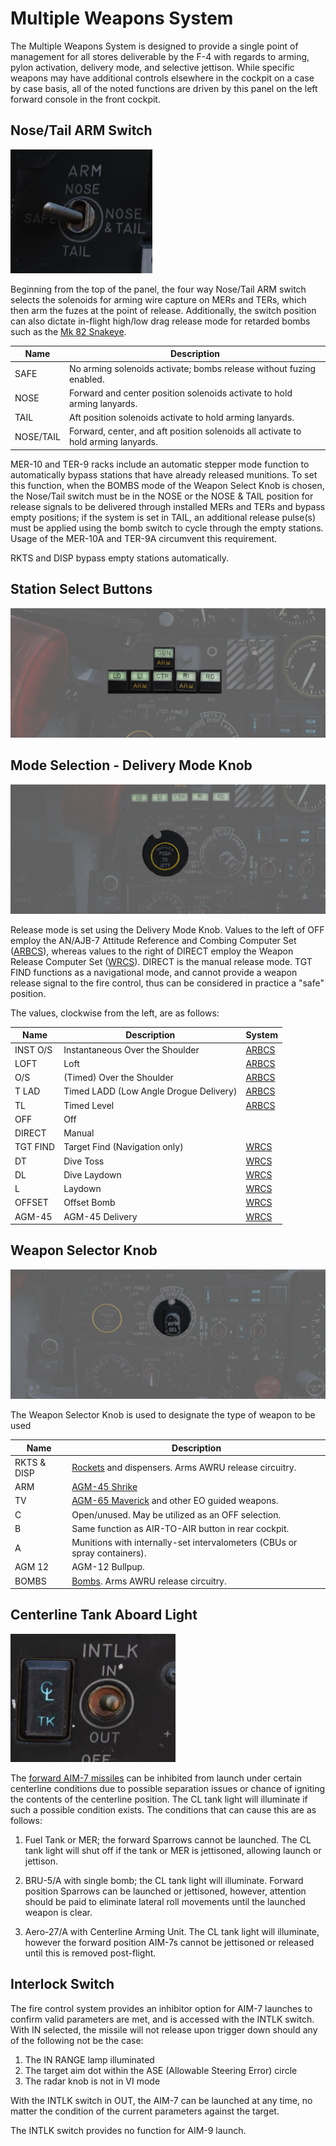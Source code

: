 # Multiple Weapons System

The Multiple Weapons System is designed to provide a single point of management
for all stores deliverable by the F-4 with regards to arming, pylon activation,
delivery mode, and selective jettison. While specific weapons may have
additional controls elsewhere in the cockpit on a case by case basis, all of the
noted functions are driven by this panel on the left forward console in the
front cockpit.

## Nose/Tail ARM Switch

![pilot_nose_tail_arm](../../img/pilot_nose_tail_arm.jpg)

Beginning from the top of the panel, the four way Nose/Tail ARM switch selects
the solenoids for arming wire capture on MERs and TERs, which then arm the fuzes
at the point of release. Additionally, the switch position can also dictate
in-flight high/low drag release mode for retarded bombs such as the [Mk 82
Snakeye](../../stores/air_to_ground/bombs/conventional_bombs.md).

| Name      | Description                                                                       |
|-----------|-----------------------------------------------------------------------------------|
| SAFE      | No arming solenoids activate; bombs release without fuzing enabled.               |
| NOSE      | Forward and center position solenoids activate to hold arming lanyards.           |
| TAIL      | Aft position solenoids activate to hold arming lanyards.                          |
| NOSE/TAIL | Forward, center, and aft position solenoids all activate to hold arming lanyards. |

MER-10 and TER-9 racks include an automatic stepper mode function to
automatically bypass stations that have already released munitions. To set this
function, when the BOMBS mode of the Weapon Select Knob is chosen, the Nose/Tail
switch must be in the NOSE or the NOSE & TAIL position for release signals to be
delivered through installed MERs and TERs and bypass empty positions; if the
system is set in TAIL, an additional release pulse(s) must be applied using the
bomb switch to cycle through the empty stations. Usage of the MER-10A and TER-9A
circumvent this requirement.

RKTS and DISP bypass empty stations automatically.

## Station Select Buttons

![pilot_station_select_buttons](../../img/pilot_station_select_buttons.jpg)

## Mode Selection - Delivery Mode Knob

![pilot_delivery_mode_knob](../../img/pilot_delivery_mode_knob.jpg)

Release mode is set using the Delivery Mode Knob. Values to the left of OFF
employ the AN/AJB-7 Attitude Reference and Combing Computer
Set ([ARBCS](../../systems/weapon_systems/arbcs.md)),
whereas
values to the right of DIRECT employ the Weapon Release Computer
Set ([WRCS](../../systems/weapon_systems/arbcs.md)).
DIRECT is the manual release mode. TGT FIND functions as a navigational mode,
and cannot provide a weapon release signal to the fire control, thus can be
considered in practice a "safe" position.

The values, clockwise from the left, are as follows:

| Name     | Description                            | System                                                                                        |
|----------|----------------------------------------|-----------------------------------------------------------------------------------------------|
| INST O/S | Instantaneous Over the Shoulder        | [ARBCS](../../systems/weapon_systems/arbcs.md) |
| LOFT     | Loft                                   | [ARBCS](../../systems/weapon_systems/arbcs.md) |
| O/S      | (Timed) Over the Shoulder              | [ARBCS](../../systems/weapon_systems/arbcs.md) |
| T LAD    | Timed LADD (Low Angle Drogue Delivery) | [ARBCS](../../systems/weapon_systems/arbcs.md) |
| TL       | Timed Level                            | [ARBCS](../../systems/weapon_systems/arbcs.md) |
| OFF      | Off                                    |                                                                                               |
| DIRECT   | Manual                                 |                                                                                               |
| TGT FIND | Target Find (Navigation only)          | [WRCS](../../systems/weapon_systems/wrcs.md)   |
| DT       | Dive Toss                              | [WRCS](../../systems/weapon_systems/wrcs.md)   |
| DL       | Dive Laydown                           | [WRCS](../../systems/weapon_systems/wrcs.md)   |
| L        | Laydown                                | [WRCS](../../systems/weapon_systems/wrcs.md)   |
| OFFSET   | Offset Bomb                            | [WRCS](../../systems/weapon_systems/wrcs.md)   |
| AGM-45   | AGM-45 Delivery                        | [WRCS](../../systems/weapon_systems/wrcs.md)   |

## Weapon Selector Knob

![pilot_weapon_selector_knob](../../img/pilot_weapon_selector_knob.jpg)

The Weapon Selector Knob is used to designate the type of weapon to be used

| Name        | Description                                                                                                                                    |
|-------------|------------------------------------------------------------------------------------------------------------------------------------------------|
| RKTS & DISP | [Rockets](../../stores/air_to_ground/rockets.md) and dispensers. Arms AWRU release circuitry.   |
| ARM         | [AGM-45 Shrike](../../stores/air_to_ground/missiles/shrike.md)                                  |
| TV          | [AGM-65 Maverick](../../stores/air_to_ground/missiles/maverick.md) and other EO guided weapons. |
| C           | Open/unused. May be utilized as an OFF selection.                                                                                              |
| B           | Same function as AIR-TO-AIR button in rear cockpit.                                                                                            |
| A           | Munitions with internally-set intervalometers (CBUs or spray containers).                                                                      |
| AGM 12      | AGM-12 Bullpup.                                                                                                                                |
| BOMBS       | [Bombs](../../stores/air_to_ground/bombs/conventional_bombs.md). Arms AWRU release circuitry.   |

## Centerline Tank Aboard Light

![pilot_centerline_tank_aboard](../../img/pilot_centerline_tank_aboard.jpg)

The [forward AIM-7 missiles](../../stores/air_to_air/aim_7.md)
can be
inhibited from launch under certain centerline
conditions due to possible separation issues or chance of igniting the contents
of the centerline position. The CL tank light will illuminate if such a possible
condition exists. The conditions that can cause this are as follows:

1. Fuel Tank or MER; the forward Sparrows cannot be launched. The CL tank light
   will shut off if the tank or MER is jettisoned, allowing launch or jettison.

2. BRU-5/A with single bomb; the CL tank light will illuminate. Forward position
   Sparrows can be launched or jettisoned, however, attention should be paid to
   eliminate lateral roll movements until the launched weapon is clear.

3. Aero-27/A with Centerline Arming Unit. The CL tank light will illuminate,
   however the forward position AIM-7s cannot be jettisoned or released until
   this is removed post-flight.

## Interlock Switch

The fire control system provides an inhibitor option for AIM-7 launches to
confirm valid parameters are met, and is accessed with the INTLK switch. With IN
selected, the missile will not release upon trigger down should any of the
following not be the case:

1. The IN RANGE lamp illuminated
2. The target aim dot within the ASE (Allowable Steering Error) circle
3. The radar knob is not in VI mode

With the INTLK switch in OUT, the AIM-7 can be launched at any time, no matter
the condition of the current parameters against the target.

The INTLK switch provides no function for AIM-9 launch.
